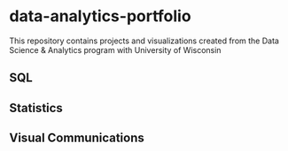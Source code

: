# data-analytics-portfolio
This repository contains projects and visualizations created from the Data Science & Analytics program with University of Wisconsin

## SQL
## Statistics
## Visual Communications
